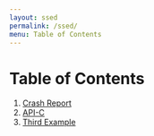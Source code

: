 ```yaml
---
layout: ssed
permalink: /ssed/
menu: Table of Contents
---
```


# Table of Contents
1. [Crash Report](/ssed/crash-report)
2. [API-C](/ssed/api-c)
3. [Third Example](#third-example)
